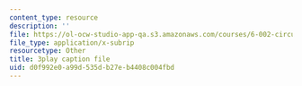 ```yaml
---
content_type: resource
description: ''
file: https://ol-ocw-studio-app-qa.s3.amazonaws.com/courses/6-002-circuits-and-electronics-spring-2007/d0f992e0a99d535db27eb4408c004fbd_ke3SL_R92ys.vtt
file_type: application/x-subrip
resourcetype: Other
title: 3play caption file
uid: d0f992e0-a99d-535d-b27e-b4408c004fbd
---
```

